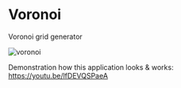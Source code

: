 # Voronoi
Voronoi grid generator

![voronoi](https://user-images.githubusercontent.com/16159027/50292473-7b6bf900-0471-11e9-9166-32f25ef05bed.jpg)

Demonstration how this application looks & works: https://youtu.be/lfDEVQSPaeA
